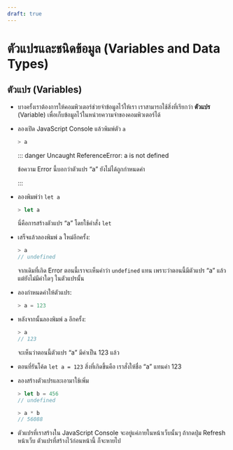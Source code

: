 ```yaml
---
draft: true
---
```


# ตัวแปรและชนิดข้อมูล (Variables and Data Types)

## ตัวแปร (Variables)

- บางครั้งเราต้องการให้คอมพิวเตอร์ช่วยจำข้อมูลไว้ให้เรา
  เราสามารถใช้สิ่งที่เรียกว่า **ตัวแปร** (Variable) เพื่อเก็บข้อมูลไว้ในหน่วยความจำของคอมพิวเตอร์ได้

- ลองเปิด JavaScript Console แล้วพิมพ์ตัว `a`

  ```js
  > a
  ```

  ::: danger Uncaught ReferenceError: a is not defined

  ข้อความ Error นี้บอกว่าตัวแปร “a” ยังไม่ได้ถูกกำหนดค่า

  :::

- ลองพิมพ์ว่า `let a`

  ```js
  > let a
  ```

  นี่คือการสร้างตัวแปร “a” โดยใช้คำสั่ง `let`

- เสร็จแล้วลองพิมพ์ `a` ใหม่อีกครั้ง:

  ```js
  > a
  // undefined
  ```

  จากเดิมที่เกิด Error ตอนนี้เราจะเห็นคำว่า `undefined` แทน
  เพราะว่าตอนนี้มีตัวแปร “a” แล้ว แต่ยังไม่มีค่าใดๆ ในตัวแปรนั้น

- ลองกำหนดค่าให้ตัวแปร:

  ```js
  > a = 123
  ```

- หลังจากนั้นลองพิมพ์ `a` อีกครั้ง:

  ```js
  > a
  // 123
  ```

  จะเห็นว่าตอนนี้ตัวแปร “a” มีค่าเป็น 123 แล้ว

- ตอนที่รันโค้ด `let a = 123` สิ่งที่เกิดขึ้นคือ เราสั่งให้ชื่อ “a” แทนค่า 123

- ลองสร้างตัวแปรและเอามาใช้เพิ่ม

  ```js
  > let b = 456
  // undefined

  > a * b
  // 56088
  ```

- ตัวแปรที่เราสร้างใน JavaScript Console จะอยู่แค่ภายในหน้าเว็บนั้นๆ
  ถ้ากดปุ่ม Refresh หน้าเว็บ
  ตัวแปรที่สร้างไว้ก่อนหน้านี้ ก็จะหายไป
